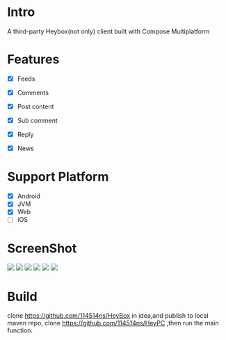 # Intro
A third-party Heybox(not only) client built with Compose Multiplatform
# Features
- [x] Feeds
- [x] Comments
- [x] Post content
- [x] Sub comment
- [x] Reply
- [x] News


# Support Platform
- [x] Android
- [x] JVM
- [x] Web
- [ ] iOS

# ScreenShot
![](https://pic.imgdb.cn/item/66f969f1f21886ccc0e2ff82.png)
![](https://img2.lulufind.com/file/other/student/1734226827930_u20220225212d3906_24383246_.png)
![](https://img2.lulufind.com/file/other/student/1734226891033_u20220225212d3906_43581922_.png)
![](https://imgbed-1254007525.cos.ap-nanjing.myqcloud.com//img/20240901221108.png)
![](https://imgbed-1254007525.cos.ap-nanjing.myqcloud.com//img/20240901221202.png)
![](https://img2.lulufind.com/file/other/student/1734227001992_u20220225212d3906_76528221_.jpg)

# Build
clone https://github.com/114514ns/HeyBox in idea,and publish to local maven repo,
clone https://github.com/114514ns/HeyPC ,then run the main function.
